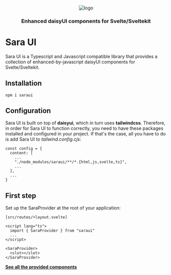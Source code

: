 <div align="center">

![logo](https://cdn.icon-icons.com/icons2/1465/PNG/128/199princess2_100395.png)

### Enhanced daisyUI components for Svelte/Sveltekit

</div>


# Sara UI

Sara UI is a Typescript and Javascript compatible library that provides a collection of enhanced-by-javascript daisyUI components for Svelte/Sveltekit.
## Installation

```
npm i saraui
```

## Configuration

Sara UI is built on top of **daisyui**, which in turn uses **tailwindcss**. Therefore, in order for Sara UI to function correctly, you need to have these packages installed and configured in your project. If that's the case, all you have to do is add Sara UI to _tailwind.config.cjs_:

```
const config = {
  content: [
    ...
    "./node_modules/saraui/**/*.{html,js,svelte,ts}",
    ...
  ],
  ...
}
```

## First step

Set up the SaraProvider at the root of your application:

```
[src/routes/+layout.svelte]

<script lang="ts">
  import { SaraProvider } from "saraui"
  ...
</script>

<SaraProvider>
  <slot></slot>
</SaraProvider>
```

[**See all the provided components**](https://saraui.com/components)
